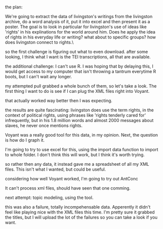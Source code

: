the plan: 

We're going to extract the data of livingston's writings from the livingston archive, do a word analysis of it, put it into excel and then present it as a poster.
The goal is to look in particular for livingston's use of ideas like 'rights' in his explinations for the world around him. Does he apply the idea of rights in his everyday life or writing? what about to specific groups? how does livingston connect to rights.\

so the first challenge is figuring out what to even download. after some looking, I think what I want is the TEI transcriptions, all that are available. 

the additional challenge: I can't use R. I was hoping that by delaying this, I would get access to my computer that isn't throwing a tantrum everytime R boots, but I can't wait any longer. 

my attempted pull grabbed a whole bunch of them, so let's take a look. The first thing I want to do is see if I can plug the XML files right into Voyant. 

that actually worked way better then I was expecting. 

the results are quite fascinating: livingston does use the term rights, in the context of political rights, using phrases like 'rights tenderly cared for' infrequently, but in his 1.8 million words and almost 2000 messages about slaves, he never once mentions rights. 

Voyant was a really good tool for this data, in my opinion. Next, the question is how do I graph it. 

I'm going to try to use excel for this, using the import data function to import to whole folder. I don't think this will work, but I think it's worth trying. 

so rather then any data, it instead gave me a spreadsheet of all my XML files. This isn't what I wanted, but could be useful. 

considering how well Voyant worked, I'm going to try out AntConc

It can't process xml files, should have seen that one comming. 

next attempt: topic modeling, using the tool. 

this was also a failure, totally incompehensable data. Apperently it didn't feel like playing nice with the XML files this time. I'm pretty sure it grabbed the titles, but I will upload the lot of the failures so you can take a look if you want. 


